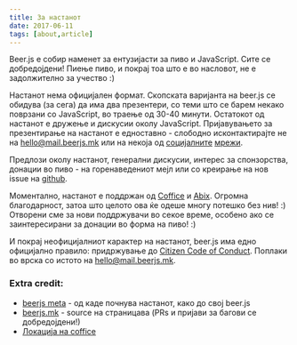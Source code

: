 ```yaml
---
title: За настанот
date: 2017-06-11
tags: [about,article]
---
```


Beer.js e собир наменет за ентузијасти за пиво и JavaScript. Сите се добредојдени! Пиење пиво, и покрај тоа што е во насловот, не е задолжително за учество :)

Настанот нема официјален формат. Скопската варијанта на beer.js се обидува (за сега) да има два презентери, со теми што се барем некако поврзани со JavaScript, во траење од 30-40 минути. Остатокот од настанот е дружење и дискусии околу JavaScript. Пријавувањето за презентирање на настанот е едноставно - слободно исконтактирајте не на [hello@mail.beerjs.mk](mailto:hello@mail.beerjs.mk) или на некоја од [социјалните](https://twitter.com/BeerjsSk) [мрежи](https://www.facebook.com/beerjsskopje).

Предлози околу настанот, генерални дискусии, интерес за спонзорства, донации во пиво - на горенаведениот мејл или со креирање на нов issue на [github](https://github.com/beerjs/skopje).

Моментално, настанот е поддржан од [Coffice](http://coffice.com.mk/) и [Abix](http://abix.mk/#/). Огромна благодарност, затоа што целото ова ќе одеше многу потешко без нив! :)
Отворени сме за нови поддржувачи во секое време, особено ако се заинтересирани за донации во форма на пиво! :)

И покрај неофицијалниот карактер на настанот, beer.js има едно официјално правило: придржување до [Citizen Code of Conduct](http://citizencodeofconduct.org/). Поплаки во врска со истото на [hello@mail.beerjs.mk](mailto:hello@mail.beerjs.mk).

### Extra credit:

* [beerjs meta](https://github.com/beerjs/meta) - од каде почнува настанот, како до свој beer.js
* [beerjs.mk](https://github.com/DBozhinovski/beerjs.mk) - source на страницава (PRs и пријави за багови се добредојдени!)
* [Локaција на coffice](https://www.google.mk/maps/place/Coffice+-+coworking+space/@41.993962,21.4244203,17z/data=!3m1!4b1!4m5!3m4!1s0x1354144ac5d393eb:0x49de46da27753e35!8m2!3d41.993958!4d21.426609?hl=en)